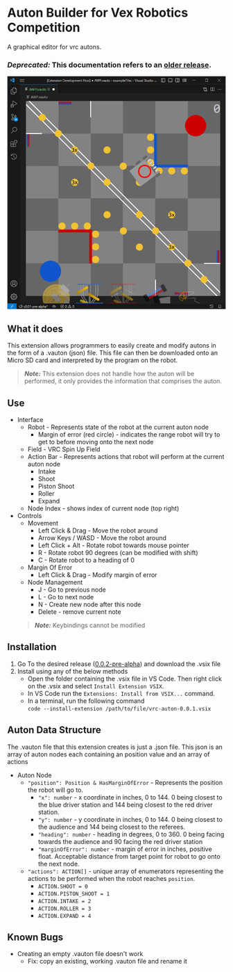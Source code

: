 # Auton Builder for Vex Robotics Competition
A graphical editor for vrc autons.
### _**Deprecated:**_ This documentation refers to an [older release](https://github.com/meisZWFLZ/AutonGUI/releases/tag/v0.0.2-pre-alpha).

![Auton Editor Example](documentation/example.png)
## What it does
This extension allows programmers to easily create and modify autons in the form of a .vauton (json) file. This file can then be downloaded onto an Micro SD card and interpreted by the program on the robot.

> _**Note:**_ This extension does not handle how the auton will be performed, it only provides the information that comprises the auton.
## Use
- Interface
  - Robot - Represents state of the robot at the current auton node
    - Margin of error (red circle) - indicates the range robot will try to get to before moving onto the next node
  - Field - VRC Spin Up Field
  - Action Bar - Represents actions that robot will perform at the current auton node
    - Intake
    - Shoot
    - Piston Shoot
    - Roller
    - Expand
  - Node Index - shows index of current node (top right)
- Controls
  - Movement
    - Left Click & Drag - Move the robot around
    - Arrow Keys / WASD - Move the robot around 
    - Left Click + Alt - Rotate robot towards mouse pointer
    - R - Rotate robot 90 degrees (can be modified with shift)
    - C - Rotate robot to a heading of 0
  - Margin Of Error
    - Left Click & Drag - Modify margin of error
  - Node Management
    - J - Go to previous node
    - L - Go to next node
    - N - Create new node after this node
    - Delete - remove current note
  > _**Note:**_ Keybindings cannot be modified

## Installation 
1. Go To the desired release ([0.0.2-pre-alpha](https://github.com/meisZWFLZ/AutonGUI/releases/tag/v0.0.2-pre-alpha)) and download the .vsix file
2. Install using any of the below methods  
   - Open the folder containing the .vsix file in VS Code. Then right click on the .vsix and select `Install Extension VSIX`.
   - In VS Code run the `Extensions: Install from VSIX...` command.
   - In a terminal, run the following command  
      `code --install-extension /path/to/file/vrc-auton-0.0.1.vsix`
    
## Auton Data Structure
The .vauton file that this extension creates is just a .json file. This json is an array of auton nodes each containing an position value and an array of actions
- Auton Node
  - `"position": Position & HasMarginOfError` - Represents the position the robot will go to. 
    - `"x": number` - x coordinate in inches, 0 to 144. 0 being closest to the blue driver station and 144 being closest to the red driver station.
    - `"y": number` - y coordinate in inches, 0 to 144. 0 being closest to the audience and 144 being closest to the referees.
    - `"heading": number` - heading in degrees, 0 to 360. 0 being facing towards the audience and 90 facing the red driver station
    - `"marginOfError": number` - margin of error in inches, positive float. Acceptable distance from target point for robot to go onto the next node.
  - `"actions": ACTION[]` - unique array of enumerators representing the actions to be performed when the robot reaches `position`.
    - `ACTION.SHOOT = 0`  
    - `ACTION.PISTON_SHOOT = 1` 
    - `ACTION.INTAKE = 2` 
    - `ACTION.ROLLER = 3` 
    - `ACTION.EXPAND = 4` 
## Known Bugs
- Creating an empty .vauton file doesn't work  
  - Fix: copy an existing, working .vauton file and rename it